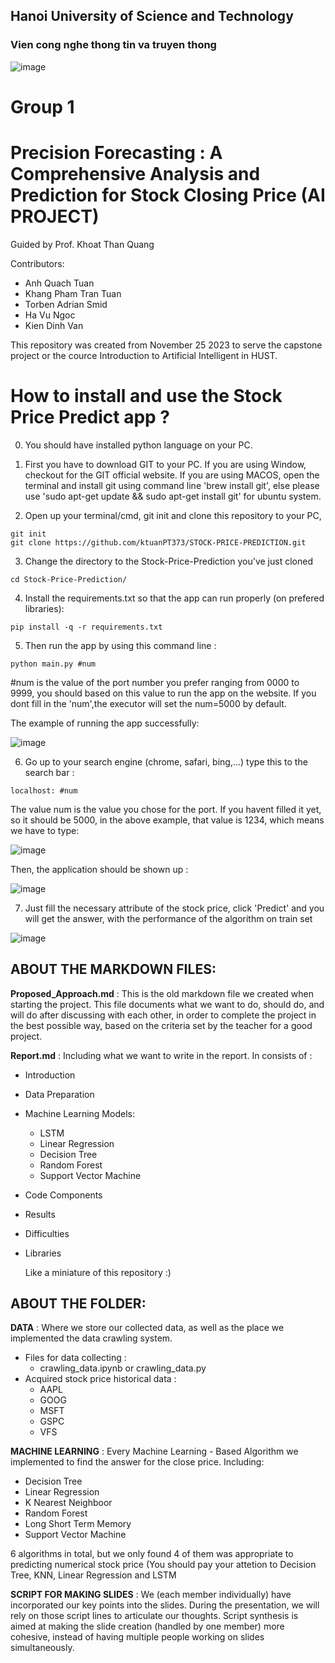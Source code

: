 ## Hanoi University of Science and Technology 
### Vien cong nghe thong tin va truyen thong


![image](https://github.com/ktuanPT373/STOCK-PRICE-PREDICTION/assets/112315454/44d8d8e1-bbb2-42b3-93c4-96d80a86dc52)

# Group 1
# Precision Forecasting : A Comprehensive Analysis and Prediction for Stock Closing Price (AI PROJECT)
Guided by Prof. Khoat Than Quang

Contributors:
- Anh Quach Tuan
- Khang Pham Tran Tuan
- Torben Adrian Smid
- Ha Vu Ngoc
- Kien Dinh Van

This repository was created from November 25 2023 to serve the capstone project or the cource Introduction to Artificial Intelligent in HUST. 

# How to install and use the Stock Price Predict app ?

0. You should have installed python language on your PC.

1. First you have to download GIT to your PC. If you are using Window, checkout for the GIT official website. If you are using MACOS, open the terminal and install git using command line 'brew install git', else please use 'sudo apt-get update && sudo apt-get install git' for ubuntu system.
   
2. Open up your terminal/cmd, git init and clone this repository to your PC,
~~~
git init
git clone https://github.com/ktuanPT373/STOCK-PRICE-PREDICTION.git
~~~
3. Change the directory to the Stock-Price-Prediction you've just cloned
~~~
cd Stock-Price-Prediction/
~~~
4. Install the requirements.txt so that the app can run properly (on prefered libraries):
~~~
pip install -q -r requirements.txt
~~~
5. Then run the app by using this command line :
~~~
python main.py #num
~~~
#num is the value of the port number you prefer ranging from 0000 to 9999, you should based on this value to run the app on the website. If you dont fill in the 'num',the executor will set the num=5000 by default.

The example of running the app successfully:

![image](https://github.com/ktuanPT373/STOCK-PRICE-PREDICTION/assets/112315454/699744f5-7792-4dc8-b245-bccb0d40a61e)


6. Go up to your search engine (chrome, safari, bing,...) type this to the search bar :

~~~
localhost: #num
~~~

The value num is the value you chose for the port. If you havent filled it yet, so it should be 5000, in the above example, that value is 1234, which means we have to type:

![image](https://github.com/ktuanPT373/STOCK-PRICE-PREDICTION/assets/112315454/4c1908c5-c362-4b72-b9f4-53704e5538f8)


Then, the application should be shown up :

![image](https://github.com/ktuanPT373/STOCK-PRICE-PREDICTION/assets/112315454/671dd719-f15c-4ddf-a7e6-418783559cb0)

7. Just fill the necessary attribute of the stock price, click 'Predict' and you will get the answer, with the performance of the algorithm on train set

![image](https://github.com/ktuanPT373/STOCK-PRICE-PREDICTION/assets/112315454/b1defc02-5e8c-45a4-bab4-80d97e2a169b)



## ABOUT THE MARKDOWN FILES:

**Proposed_Approach.md** : This is the old markdown file we created when starting the project. This file documents what we want to do, should do, and will do after discussing with each other, in order to complete the project in the best possible way, based on the criteria set by the teacher for a good project.

**Report.md** : Including what we want to write in the report. In consists of :

- Introduction
- Data Preparation
- Machine Learning Models:
  - LSTM
  - Linear Regression
  - Decision Tree
  - Random Forest
  - Support Vector Machine
- Code Components
- Results
- Difficulties
- Libraries

  Like a miniature of this repository :)
  
## ABOUT THE FOLDER:

**DATA** : Where we store our collected data, as well as the place we implemented the data crawling system.
- Files for data collecting :
  - crawling_data.ipynb
    or crawling_data.py
- Acquired stock price historical data :
  - AAPL
  - GOOG
  - MSFT
  - GSPC
  - VFS
    
**MACHINE LEARNING** : Every Machine Learning - Based Algorithm we implemented to find the answer for the close price. Including:
- Decision Tree
- Linear Regression
- K Nearest Neighboor
- Random Forest
- Long Short Term Memory
- Support Vector Machine
  
6 algorithms in total, but we only found 4 of them was appropriate to predicting numerical stock price (You should pay your attetion to Decision Tree, KNN, Linear Regression and LSTM

**SCRIPT FOR MAKING SLIDES** : 
  We (each member individually) have incorporated our key points into the slides. During the presentation, we will rely on those script lines to articulate our thoughts. Script synthesis is aimed at making the slide creation (handled by one member) more cohesive, instead of having multiple people working on slides simultaneously.


  

